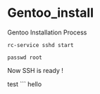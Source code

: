 # Gentoo_install
Gentoo Installation Process

```
rc-service sshd start
```
```
passwd root
```

Now SSH is ready !

test ``` 
hello 
```

